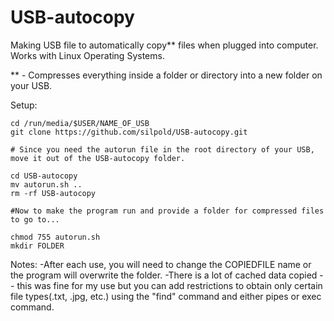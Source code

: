 # USB-autocopy
Making USB file to automatically copy** files when plugged into computer. Works with Linux Operating Systems.

** - Compresses everything inside a folder or directory into a new folder on your USB.

Setup:
```
cd /run/media/$USER/NAME_OF_USB
git clone https://github.com/silpold/USB-autocopy.git

# Since you need the autorun file in the root directory of your USB, move it out of the USB-autocopy folder.

cd USB-autocopy
mv autorun.sh ..
rm -rf USB-autocopy

#Now to make the program run and provide a folder for compressed files to go to...

chmod 755 autorun.sh
mkdir FOLDER
```
Notes:
-After each use, you will need to change the COPIEDFILE name or the program will overwrite the folder.
-There is a lot of cached data copied -- this was fine for my use but you can add restrictions to obtain only certain file types(.txt, .jpg, etc.) using the "find" command and either pipes or exec command.
